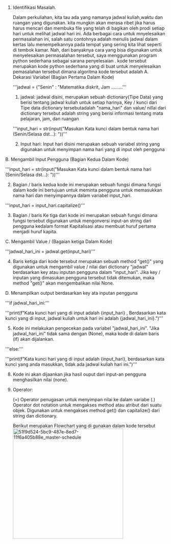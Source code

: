 1. Identifikasi Masalah.
   
   Dalam perkuliahan, kita tau ada yang namanya jadwal kuliah,waktu dan ruangan yang digunakan.
   kita mungkin akan merasa ribet jika harus harus mencari dan membuka file yang telah di bagikan oleh prodi setiap hari untuk melihat 
   jadwal hari ini.
   Ada berbagai cara untuk mnyelesaikan permasalahan ini, salah satu contohnya adalah menulis jadwal dalam kertas lalu menempelkannya 
   pada tempat yang sering kita lihat seperti di tembok kamar. 
   Nah, dari banyaknya cara yang bisa digunakan untuk menyelesaikan permasalahan tersebut, saya menggunakan program python sederhana 
   sebagai sarana penyelesaian .
   kode tersebut merupakan kode python sederhana yang di buat untuk menyelesaikan pemasalahan tersebut dimana algoritma kode tersebut 
   adalah
A. Dekarasi Variabel (Bagian Pertama 	Dalam Kode)

   '''jadwal = {"Senin" : "Matematika diskrit, Jam .........'''

   1. jadwal: jadwal disini, merupakan sebuah dictionary(Tipe Data) yang berisi tentang jadwal kuliah untuk setiap harinya, Key / kunci 
      dari Tipe data dictionary tersebutadalah "nama_hari" dan value/ nillai dari dictionary tersebut adalah string yang berisi informasi 
      tentang mata pelajaran, jam, dan ruangan
      
   '''input_hari = str(input("Masukan Kata kunci dalam bentuk nama hari (Senin/Selasa dst...): "))'''

   2. Input hari: Input hari disini merupakan sebuah variabel string yang digunakan untuk menyimpan nama hari yang di input oleh pengguna

B. Mengambil Input Pengguna (Bagian Kedua Dalam Kode)

   '''input_hari = str(input("Masukan Kata kunci dalam bentuk nama hari (Senin/Selasa dst...): "))'''
   
   2. Bagian / baris kedua kode ini merupakan sebuah fungsi dimana fungsi dalam kode ini bertujuan untuk meminta pengguna untuk 
   memasukkan nama hari dan menyimpannya dalam variabel input_hari.

   '''input_hari = input_hari.capitalize()'''
   
   3. Bagian / baris Ke tiga dari kode ini merupakan sebuah fungsi dimana fungsi tersebut digunakan untuk mengonversi input-an string 
   dari pengguna kedalam format Kapitalisasi atau membuat huruf pertama menjadi huruf kapita.

C. Mengambil Value / (Bagaian ketiga Dalam Kode)

   '''jadwal_hari_ini = jadwal.get(input_hari)'''
   
  4. Baris ketiga dari kode tersebut merupakan sebuah method "get()" yang digunakan untuk mengambil value / nilai dari dictionary 
  "jadwal" berdasarkan key atau inputan pengguna dalam "input_hari". Jika key / inputan yang dimasukan pengguna tersebut tidak ditemukan, 
   maka method "get()" akan mengembalikan nilai None.
   
D. Menampilkan output berdasarkan key ata inputan pengguna

   '''if jadwal_hari_ini:'''
   
   '''print(f"Kata kunci hari yang di input adalah {input_hari} , Berdasarkan kata kunci yang di input, jadwal kuliah untuk hari ini 
   adalah {jadwal_hari_ini}.")'''
   
   5. Kode ini melakukan pengecekan pada variabel "jadwal_hari_ini". "Jika jadwal_hari_ini" tidak sama dengan (None), maka kode di dalam 
   baris (if) akan dijalankan.
      
  '''else:'''
  
  '''print(f"Kata kunci hari yang di input adalah  {input_hari}, berdasarkan kata kunci yang anda masukkan, tidak ada jadwal kuliah hari 
  ini.")'''
  
   8. Kode ini akan dijaankan jika hasil ouput dari input-an pengguna menghasilkan nilai (none).

3. Operator:

   (=) Operator penugasan untuk menyimpan nilai ke dalam variabe
   (.) Operator dot notation untuk mengakses method atau atribut dari suatu objek. Digunakan untuk mengakses method get() dan 
   capitalize() dari string dan dictionary.

   Berikut merupakan Flowchart yang di gunakan dalam kode tersebut   
		<img width="345" alt="51f9d524-5bc9-487e-8ed7-11f6a405b88e_master-schedule" src="https://github.com/Rifyal05/TugasAlgoritma1/assets/145568253/2e9038f1-3946-40e0-b143-6a12db934d79">
